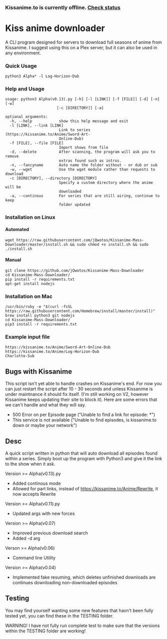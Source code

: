 ### Kissanime.to is currently offline. [Check status](https://reddit.com/r/kissanime)

# Kiss anime downloader
A CLI program designed for servers to download full seasons of anime from Kissanime.
I suggest using this on a Plex server, but it can also be used in any environment.
### Quick Usage
```
python3 Alpha* -l Log-Horizon-Dub
```

### Help and Usage
```
usage: python3 Alpha(v0.13).py [-h] [-l [LINK]] [-f [FILE]] [-d] [-n] [-w]
                       [-c [DIRECTORY]] [-a]

optional arguments:
  -h, --help            show this help message and exit
  -l [LINK], --link [LINK]
                        Link to series (https://kissanime.to/Anime/Sword-Art-
                        Online-Dub)
  -f [FILE], --file [FILE]
                        Import shows from file
  -d, --delete          After scanning, the program will ask you to remove
                        extras found such as intros.
  -n, --fancyname       Auto name the folder without - or dub or sub
  -w, --wget            Use the wget module rather than requests to download
  -c [DIRECTORY], --directory [DIRECTORY]
                        Specify a custom directory where the anime will be
                        downloaded
  -a, --continous       For series that are still airing, continue to keep
                        folder updated
```
### Installation on Linux
#### Automated
```
wget https://raw.githubusercontent.com/jQwotos/Kissanime-Mass-Downloader/master/install.sh && sudo chmod +x install.sh && sudo ./install.sh
```
#### Manual
```
git clone https://github.com/jQwotos/Kissanime-Mass-Downloader
cd Kissanime-Mass-Downloader/
pip install -r requirements.txt
apt-get install nodejs
```

### Installation on Mac
```
/usr/bin/ruby -e "$(curl -fsSL https://raw.githubusercontent.com/Homebrew/install/master/install)"
brew install python3 git nodejs
cd Kissanime-Mass-Downloader/
pip3 install -r requirements.txt
```
### Example input file
```
https://kissanime.to/Anime/Sword-Art-Online-Dub
https://kissanime.to/Anime/Log-Horizon-Dub
Charlotte-Sub
```

## Bugs with Kissanime
This script isn't yet able to handle crashes on Kissanime's end. For now you can just restart the script after 10 - 30 seconds and unless Kissanime is under maintnance it should fix itself. (I'm still working on V2, however Kissanime keeps updating their site to block it). Here are some errors that we can't handle and what they will say.
* 500 Error on per Episode page ("Unable to find a link for episode: *")
* This service is not available ("Unable to find episodes, is kissanime.to down or maybe your network")

## Desc
A quick script written in python that will auto download all episodes found within a series. Simply boot up the program with Python3 and give it the link to the show when it ask.

Version >= Alpha(v0.13).py
- Added continous mode
- Allowed for part links, instead of https://kissanime.to/Anime/Rewrite, it now accepts Rewrite

Version >= Alpha(v0.11).py
- Updated args with new forces

Version >= Alpha(v0.07)
- Improved previous download search
- Added -d arg

Verson >= Alpha(v0.06)
- Command line Utility

Version >= Alpha(v0.04)
- Implemented fake resuming, which deletes unfinished downloads are continues downloading non-downloaded episodes

## Testing
You may find yourself wanting some new features that havn't been fully tested yet, you can find these in the TESTING folder.

WARNING! I have not fully run complete test to make sure that the versions within the TESTING folder are working!
